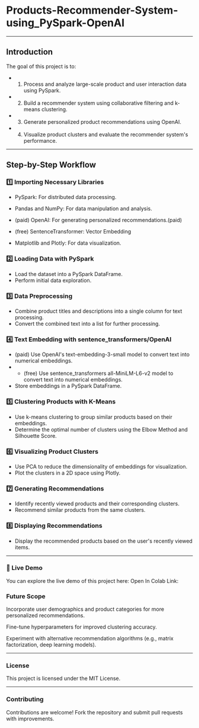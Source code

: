 # Products-Recommender-System-using_PySpark-OpenAI

---

## Introduction

The goal of this project is to:

- 1. Process and analyze large-scale product and user interaction data using PySpark.

- 2. Build a recommender system using collaborative filtering and k-means clustering.

- 3. Generate personalized product recommendations using OpenAI.

- 4. Visualize product clusters and evaluate the recommender system's performance.

---

## Step-by-Step Workflow
### **1️⃣ Importing Necessary Libraries**

- PySpark: For distributed data processing.

- Pandas and NumPy: For data manipulation and analysis.

- (paid) OpenAI: For generating personalized recommendations.(paid)
- (free) SentenceTransformer: Vector Embedding

- Matplotlib and Plotly: For data visualization.

### **2️⃣ Loading Data with PySpark**

- Load the dataset into a PySpark DataFrame.
- Perform initial data exploration.

### **3️⃣ Data Preprocessing**

- Combine product titles and descriptions into a single column for text processing.
- Convert the combined text into a list for further processing.

### **4️⃣ Text Embedding with sentence_transformers/OpenAI**

- (paid) Use OpenAI's text-embedding-3-small model to convert text into numerical embeddings.
- - (free) Use sentence_transformers all-MiniLM-L6-v2 model to convert text into numerical embeddings.
- Store embeddings in a PySpark DataFrame.

### **5️⃣ Clustering Products with K-Means**

- Use k-means clustering to group similar products based on their embeddings.
- Determine the optimal number of clusters using the Elbow Method and Silhouette Score.



### **6️⃣ Visualizing Product Clusters**

- Use PCA to reduce the dimensionality of embeddings for visualization.
- Plot the clusters in a 2D space using Plotly.
  

### **7️⃣ Generating Recommendations**

- Identify recently viewed products and their corresponding clusters.
- Recommend similar products from the same clusters.

### **8️⃣ Displaying Recommendations**

- Display the recommended products based on the user's recently viewed items.  


---

### **🚀 Live Demo**
You can explore the live demo of this project here:
Open In Colab
Link:

### **Future Scope**
Incorporate user demographics and product categories for more personalized recommendations.

Fine-tune hyperparameters for improved clustering accuracy.

Experiment with alternative recommendation algorithms (e.g., matrix factorization, deep learning models).

---

### **License**
This project is licensed under the MIT License.

---

### **Contributing**
Contributions are welcome! Fork the repository and submit pull requests with improvements.
